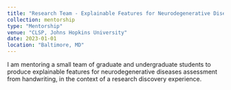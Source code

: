 ```yaml
---
title: "Research Team - Explainable Features for Neurodegenerative Diseases Assessment from Handwriting"
collection: mentorship
type: "Mentorship"
venue: "CLSP, Johns Hopkins University"
date: 2023-01-01
location: "Baltimore, MD"
---
```

I am mentoring a small team of graduate and undergraduate students to produce explainable features for neurodegenerative diseases assessment from handwriting, in the context of a research discovery experience.